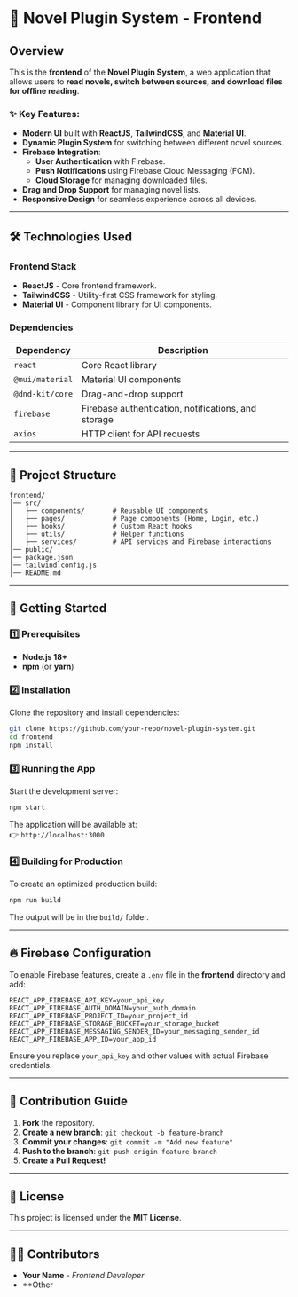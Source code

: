 # 📖 Novel Plugin System - Frontend

## Overview

This is the **frontend** of the **Novel Plugin System**, a web application that allows users to **read novels, switch between sources, and download files for offline reading**.

### ✨ Key Features:

-   **Modern UI** built with **ReactJS**, **TailwindCSS**, and **Material UI**.
-   **Dynamic Plugin System** for switching between different novel sources.
-   **Firebase Integration**:
    -   **User Authentication** with Firebase.
    -   **Push Notifications** using Firebase Cloud Messaging (FCM).
    -   **Cloud Storage** for managing downloaded files.
-   **Drag and Drop Support** for managing novel lists.
-   **Responsive Design** for seamless experience across all devices.

---

## 🛠 Technologies Used

### **Frontend Stack**

-   **ReactJS** - Core frontend framework.
-   **TailwindCSS** - Utility-first CSS framework for styling.
-   **Material UI** - Component library for UI components.

### **Dependencies**

| Dependency      | Description                                         |
| --------------- | --------------------------------------------------- |
| `react`         | Core React library                                  |
| `@mui/material` | Material UI components                              |
| `@dnd-kit/core` | Drag-and-drop support                               |
| `firebase`      | Firebase authentication, notifications, and storage |
| `axios`         | HTTP client for API requests                        |

---

## 📁 Project Structure

```
frontend/
│── src/
│   ├── components/       # Reusable UI components
│   ├── pages/            # Page components (Home, Login, etc.)
│   ├── hooks/            # Custom React hooks
│   ├── utils/            # Helper functions
│   ├── services/         # API services and Firebase interactions
│── public/
│── package.json
│── tailwind.config.js
│── README.md
```

---

## 🚀 Getting Started

### **1️⃣ Prerequisites**

-   **Node.js 18+**
-   **npm** (or **yarn**)

### **2️⃣ Installation**

Clone the repository and install dependencies:

```sh
git clone https://github.com/your-repo/novel-plugin-system.git
cd frontend
npm install
```

### **3️⃣ Running the App**

Start the development server:

```sh
npm start
```

The application will be available at:  
👉 `http://localhost:3000`

### **4️⃣ Building for Production**

To create an optimized production build:

```sh
npm run build
```

The output will be in the `build/` folder.

---

## 🔥 Firebase Configuration

To enable Firebase features, create a `.env` file in the **frontend** directory and add:

```env
REACT_APP_FIREBASE_API_KEY=your_api_key
REACT_APP_FIREBASE_AUTH_DOMAIN=your_auth_domain
REACT_APP_FIREBASE_PROJECT_ID=your_project_id
REACT_APP_FIREBASE_STORAGE_BUCKET=your_storage_bucket
REACT_APP_FIREBASE_MESSAGING_SENDER_ID=your_messaging_sender_id
REACT_APP_FIREBASE_APP_ID=your_app_id
```

Ensure you replace `your_api_key` and other values with actual Firebase credentials.

---

## 🤝 Contribution Guide

1. **Fork** the repository.
2. **Create a new branch**: `git checkout -b feature-branch`
3. **Commit your changes**: `git commit -m "Add new feature"`
4. **Push to the branch**: `git push origin feature-branch`
5. **Create a Pull Request!**

---

## 📜 License

This project is licensed under the **MIT License**.

---

## 👨‍💻 Contributors

-   **Your Name** - _Frontend Developer_
-   \*\*Other
